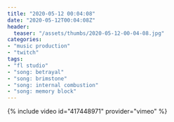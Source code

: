```yaml
---
title: "2020-05-12 00:04:08"
date: "2020-05-12T00:04:08Z"
header:
  teaser: "/assets/thumbs/2020-05-12-00-04-08.jpg"
categories:
- "music production"
- "twitch"
tags:
- "fl studio"
- "song: betrayal"
- "song: brimstone"
- "song: internal combustion"
- "song: memory block"
---
```

{% include video id="417448971" provider="vimeo" %}
